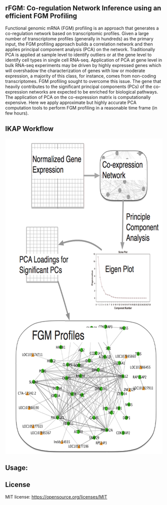 rFGM: Co-regulation Network Inference using an efficient FGM Profiling
-----------

Functional genomic mRNA (FGM) profiling is an approach that generates a co-regulation network based on transcriptomic profiles. Given a large number of transcriptome profiles (generally in hundreds) as the primary input, the FGM profiling approach builds a correlation network and then applies principal component analysis (PCA) on the network. Traditionally PCA is applied at sample level to identify outliers or at the gene level to identify cell types in single cell RNA-seq. Application of PCA at gene level in bulk RNA-seq experiments may be driven by highly expressed genes which will overshadow the characterization of genes with low or moderate expression, a majority of this class, for instance, comes from non-coding transcriptomes. FGM profiling sought to overcome this issue. The gene that heavily contributes to the significant principal components (PCs) of the co-expression networks are expected to be enriched for biological pathways. The application of PCA on the co-expression matrix is computationally expensive. Here we apply approximate but highly accurate PCA computation tools to perform FGM profiling in a reasonable time frame (in few hours).


IKAP Workflow 
--------
<p align="center">
  <img src="figure/rfgm.png" width="701" height="1010" title="rFGM workflow">
</p>


Usage:
-------







 
License
--------
MIT license: https://opensource.org/licenses/MIT 
 
<br><br> 


